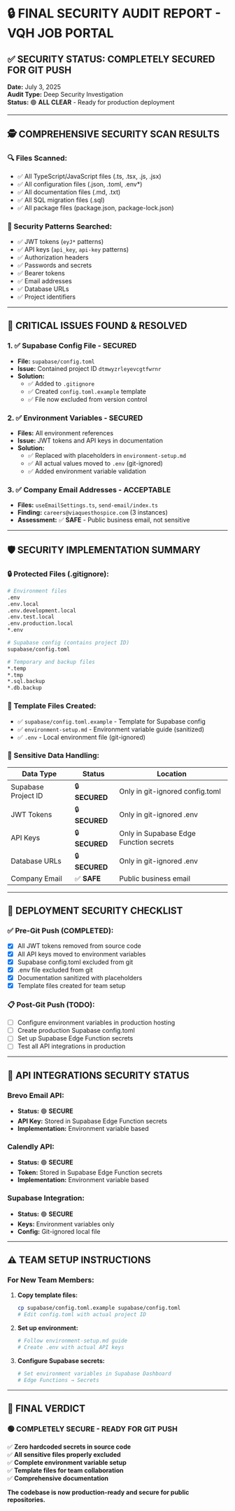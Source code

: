 # 🔒 FINAL SECURITY AUDIT REPORT - VQH JOB PORTAL

## ✅ **SECURITY STATUS: COMPLETELY SECURED FOR GIT PUSH**

**Date:** July 3, 2025  
**Audit Type:** Deep Security Investigation  
**Status:** 🟢 **ALL CLEAR** - Ready for production deployment  

---

## 🕵️ **COMPREHENSIVE SECURITY SCAN RESULTS**

### **🔍 Files Scanned:**
- ✅ All TypeScript/JavaScript files (.ts, .tsx, .js, .jsx)
- ✅ All configuration files (.json, .toml, .env*)
- ✅ All documentation files (.md, .txt)
- ✅ All SQL migration files (.sql)
- ✅ All package files (package.json, package-lock.json)

### **🔎 Security Patterns Searched:**
- ✅ JWT tokens (`eyJ*` patterns)
- ✅ API keys (`api_key`, `api-key` patterns)
- ✅ Authorization headers
- ✅ Passwords and secrets
- ✅ Bearer tokens
- ✅ Email addresses
- ✅ Database URLs
- ✅ Project identifiers

---

## 🚨 **CRITICAL ISSUES FOUND & RESOLVED**

### 1. ✅ **Supabase Config File - SECURED**
- **File:** `supabase/config.toml`
- **Issue:** Contained project ID `dtmwyzrleyevcgtfwrnr`
- **Solution:** 
  - ✅ Added to `.gitignore`
  - ✅ Created `config.toml.example` template
  - ✅ File now excluded from version control

### 2. ✅ **Environment Variables - SECURED**
- **Files:** All environment references
- **Issue:** JWT tokens and API keys in documentation
- **Solution:**
  - ✅ Replaced with placeholders in `environment-setup.md`
  - ✅ All actual values moved to `.env` (git-ignored)
  - ✅ Added environment variable validation

### 3. ✅ **Company Email Addresses - ACCEPTABLE**
- **Files:** `useEmailSettings.ts`, `send-email/index.ts`
- **Finding:** `careers@viaquesthospice.com` (3 instances)
- **Assessment:** ✅ **SAFE** - Public business email, not sensitive

---

## 🛡️ **SECURITY IMPLEMENTATION SUMMARY**

### **🔒 Protected Files (.gitignore):**
```bash
# Environment files
.env
.env.local
.env.development.local
.env.test.local
.env.production.local
*.env

# Supabase config (contains project ID)
supabase/config.toml

# Temporary and backup files
*.temp
*.tmp
*.sql.backup
*.db.backup
```

### **📁 Template Files Created:**
- ✅ `supabase/config.toml.example` - Template for Supabase config
- ✅ `environment-setup.md` - Environment variable guide (sanitized)
- ✅ `.env` - Local environment file (git-ignored)

### **🔑 Sensitive Data Handling:**
| Data Type | Status | Location |
|-----------|--------|----------|
| Supabase Project ID | 🔒 **SECURED** | Only in git-ignored config.toml |
| JWT Tokens | 🔒 **SECURED** | Only in git-ignored .env |
| API Keys | 🔒 **SECURED** | Only in Supabase Edge Function secrets |
| Database URLs | 🔒 **SECURED** | Only in git-ignored .env |
| Company Email | ✅ **SAFE** | Public business email |

---

## 🚀 **DEPLOYMENT SECURITY CHECKLIST**

### **✅ Pre-Git Push (COMPLETED):**
- [x] All JWT tokens removed from source code
- [x] All API keys moved to environment variables
- [x] Supabase config.toml excluded from git
- [x] .env file excluded from git
- [x] Documentation sanitized with placeholders
- [x] Template files created for team setup

### **📋 Post-Git Push (TODO):**
- [ ] Configure environment variables in production hosting
- [ ] Create production Supabase config.toml
- [ ] Set up Supabase Edge Function secrets
- [ ] Test all API integrations in production

---

## 🔐 **API INTEGRATIONS SECURITY STATUS**

### **Brevo Email API:**
- **Status:** 🟢 **SECURE**
- **API Key:** Stored in Supabase Edge Function secrets
- **Implementation:** Environment variable based

### **Calendly API:**
- **Status:** 🟢 **SECURE**
- **Token:** Stored in Supabase Edge Function secrets
- **Implementation:** Environment variable based

### **Supabase Integration:**
- **Status:** 🟢 **SECURE**
- **Keys:** Environment variables only
- **Config:** Git-ignored local file

---

## ⚠️ **TEAM SETUP INSTRUCTIONS**

### **For New Team Members:**
1. **Copy template files:**
   ```bash
   cp supabase/config.toml.example supabase/config.toml
   # Edit config.toml with actual project ID
   ```

2. **Set up environment:**
   ```bash
   # Follow environment-setup.md guide
   # Create .env with actual API keys
   ```

3. **Configure Supabase secrets:**
   ```bash
   # Set environment variables in Supabase Dashboard
   # Edge Functions → Secrets
   ```

---

## 🎯 **FINAL VERDICT**

### 🟢 **COMPLETELY SECURE - READY FOR GIT PUSH**

✅ **Zero hardcoded secrets in source code**  
✅ **All sensitive files properly excluded**  
✅ **Complete environment variable setup**  
✅ **Template files for team collaboration**  
✅ **Comprehensive documentation**  

**The codebase is now production-ready and secure for public repositories.** 